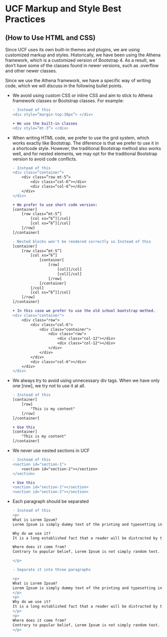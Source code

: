 # UCF Markup and Style Best Practices

## (How to Use HTML and CSS)

Since UCF uses its own built-in themes and plugins, we are using customized markup and
styles. Historically, we have been using the Athena framework, which is a customized
version of Bootstrap 4. As a result, we don’t have some of the classes found in newer
versions, such as .overflow and other newer classes.

Since we use the Athena framework, we have a specific way of writing code, which we will
discuss in the following bullet points.

<ul>
<li> We avoid using custom CSS or inline CSS and aim to stick to Athena framework
classes or Bootstrap classes. For example:
</li>

```diff
- Instead of this
<div style=”margin-top:30px”> </div>

+ We use the built-in classes
<div style=”mt-3”> </div>
```

<li>
When writing HTML code, we prefer to use the grid system, which works exactly like
Bootstrap. The diference is that we prefer to use it in a shortcode style. However, the
traditional Bootstrap method also works well, and for nested elements, we may opt
for the traditional Bootstrap version to avoid code conflicts.
</li>

```diff
- Instead of this
<div class=”container”>
    <div class=”row mt-5”>
        <div class=”col-6”></div>
        <div class=”col-6”></div>
    </div>
</div>

+ We prefer to use short code version:
[container]
    [row class=”mt-5”]
        [col xs=”6”][/col]
        [col xs=”6”][/col]
    [/row]
[/container]
```

```diff
- Nested blocks won't be rendered correctly so Instead of this
[container]
    [row class=”mt-5”]
        [col xs=”6”]
            [container]
                [row]
                    [col][/col]
                    [col][/col]
                [/row]
            [/container]
        [/col]
        [col xs=”6”][/col]
    [/row]
[/container]

+ In this case we prefer to use the old school bootstrap methed.
<div class="container">
    <div class="row">
        <div class="col-6">
            <div class="container">
                <div class="row">
                    <div class="col-12"></div>
                    <div class="col-12"></div>
                </div>
            </div>
        </div>
        <div class="col-6"></div>
    </div>
</div>
```

<li>We always try to avoid using unnecessary div tags. When we have only one [row], we try not to use it at all.</li>

```diff
- Instead of this
[container]
    [row]
        "This is my content"
    [/row]
[/container]

+ Use this
[container]
    "This is my content"
[/container]
```

<li>We never use nested sections in UCF</li>

```diff
- Instead of this
<section id="section-1">
    <section id="section-2"></section>
</section>

+ Use this
<section id="section-1"></section>
<section id="section-2"></section>
```

<li>Each paragraph should be separated</li>

```diff
- Instead of this
<p>
What is Lorem Ipsum?
Lorem Ipsum is simply dummy text of the printing and typesetting industry.

Why do we use it?
It is a long established fact that a reader will be distracted by the readable content of a page when looking at its layout. The point of using Lorem Ipsum is that it has a more-or-less normal distribution of letters, as opposed to using 'Content here, content here', making it look like readable English.

Where does it come from?
Contrary to popular belief, Lorem Ipsum is not simply random text. It has roots in a piece of classical Latin literature from 45 BC, making it over 2000 years old.

</p>

- Separate it into three paragraphs

<p>
What is Lorem Ipsum?
Lorem Ipsum is simply dummy text of the printing and typesetting industry.
</p>
<p>
Why do we use it?
It is a long established fact that a reader will be distracted by the readable content of a page when looking at its layout. The point of using Lorem Ipsum is that it has a more-or-less normal distribution of letters, as opposed to using 'Content here, content here', making it look like readable English.
</p>
<p>
Where does it come from?
Contrary to popular belief, Lorem Ipsum is not simply random text. It has roots in a piece of classical Latin literature from 45 BC, making it over 2000 years old.
</p>
```

